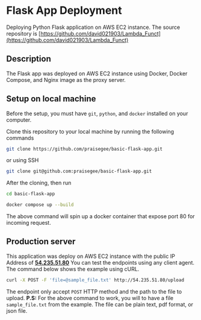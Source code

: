 # Flask App Deployment

Deploying Python Flask application on AWS EC2 instance. The source repository is [https://github.com/david021903/Lambda_Funct](https://github.com/david021903/Lambda_Funct)

## Description

The Flask app was deployed on AWS EC2 instance using Docker, Docker Compose, and Nginx image as the proxy server.

## Setup on local machine

Before the setup, you must have `git`, `python`, and `docker` installed on your computer.

Clone this repository to your local machine by running the following commands

```bash
git clone https://github.com/praisegee/basic-flask-app.git
```

or using SSH

```bash
git clone git@github.com:praisegee/basic-flask-app.git

```

After the cloning, then run

```bash
cd basic-flask-app
```

```bash
docker compose up --build
```

The above command will spin up a docker container that expose port 80 for incoming request.

## Production server

This application was deploy on AWS EC2 instance with the public IP Address of [<ins>**54.235.51.80**</ins>](http://54.235.51.80/upload)
You can test the endpoints using any client agent. The command below shows the example using cURL.

```bash
curl -X POST -F 'file=@sample_file.txt' http://54.235.51.80/upload
```

The endpoint only accept `POST` HTTP method and the path to the file to upload.
**P.S:** For the above command to work, you will to have a file `sample_file.txt` from the example. The file can be plain text, pdf format, or json file.
